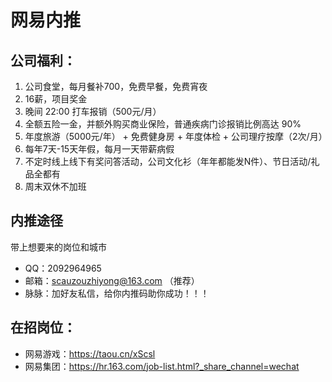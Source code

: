 # 网易内推  

## 公司福利：

1. 公司食堂，每月餐补700，免费早餐，免费宵夜
2. 16薪，项目奖金
3. 晚间 22:00 打车报销（500元/月）
4. 全额五险一金，并额外购买商业保险，普通疾病门诊报销比例高达 90%
5. 年度旅游（5000元/年） + 免费健身房 + 年度体检 + 公司理疗按摩（2次/月）
6. 每年7天-15天年假，每月一天带薪病假
7. 不定时线上线下有奖问答活动，公司文化衫（年年都能发N件）、节日活动/礼品全都有
8. 周末双休不加班

## 内推途径
带上想要来的岗位和城市

- QQ：2092964965
- 邮箱：scauzouzhiyong@163.com （推荐）
- 脉脉：加好友私信，给你内推码助你成功！！！

## 在招岗位：

- 网易游戏：https://taou.cn/xScsl
- 网易集团：https://hr.163.com/job-list.html?_share_channel=wechat
